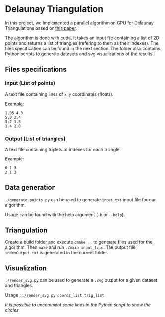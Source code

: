 # Delaunay Triangulation

In this project, we implemented a parallel algorithm on GPU for Delaunay Triangulations based on [this paper](https://membres-ljk.imag.fr/Christophe.Picard/teaching/gp-gpu/References/lee-1997-IEEE.pdf).

The algorithm is done with cuda. It takes an input file containing a list of 2D points and returns a list of triangles (refering to them as their indexes). The files specification can be found in the next section. The folder also contains Python scripts to generate datasets and svg visualizations of the results.

## Files specifications

### Input (List of points)

A text file containing lines of `x y` coordinates (floats).

Example:
```
1.05 4.3
5.0 2.4
3.2 1.3
1.4 2.8
```

### Output (List of triangles)

A text file containing triplets of indexes for each triangle.

Example:
```
0 1 3
2 1 3
```

## Data generation

`./generate_points.py` can be used to generate `input.txt` input file for our algorithm.

Usage can be found with the help argument (`-h` or `--help`).

## Triangulation

Create a build folder and execute `cmake ..` to generate files used for the algorithm. Then `make` and run `./main input_file`. The output file `indexOutput.txt` is generated in the current folder.

## Visualization

`./render_svg.py` can be used to generate a `.svg` output for a given dataset and triangles.

Usage : `./render_svg.py coords_list trig_list`

_It is possible to uncomment some lines in the Python script to show the circles_
